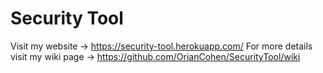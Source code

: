 # Security Tool



Visit my website -> https://security-tool.herokuapp.com/
For more details visit my wiki page -> https://github.com/OrianCohen/SecurityTool/wiki
